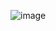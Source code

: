 ![image](https://github.com/bromotdi/kaggle-courses/assets/80320446/e99afd05-8e41-4d24-8e88-c6c736084580)
